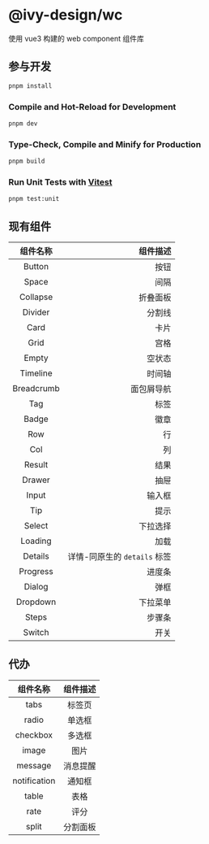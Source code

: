 # @ivy-design/wc

使用 vue3 构建的 web component 组件库

## 参与开发

```sh
pnpm install
```

### Compile and Hot-Reload for Development

```sh
pnpm dev
```

### Type-Check, Compile and Minify for Production

```sh
pnpm build
```

### Run Unit Tests with [Vitest](https://vitest.dev/)

```sh
pnpm test:unit
```

## 现有组件

|    组件名称    |                 组件描述 |
|:----------:|---------------------:|
|   Button   |                   按钮 |
|   Space    |                   间隔 |
|  Collapse  |                 折叠面板 |
|  Divider   |                  分割线 |
|    Card    |                   卡片 |
|    Grid    |                   宫格 |
|   Empty    |                  空状态 |
|  Timeline  |                  时间轴 |
| Breadcrumb |                面包屑导航 |
|    Tag     |                   标签 |
|   Badge    |                   徽章 |
|    Row     |                    行 |
|    Col     |                    列 |
|   Result   |                   结果 |
|   Drawer   |                   抽屉 |
|   Input    |                  输入框 |
|    Tip     |                   提示 |
|   Select   |                 下拉选择 |
|  Loading   |                   加载 |
|  Details   | 详情-同原生的 `details` 标签 |
|  Progress  |                  进度条 |
|   Dialog   |                   弹框 |
|  Dropdown  |                 下拉菜单 |
|   Steps    |                  步骤条 |
|   Switch   |                   开关 |

## 代办

|     组件名称     | 组件描述 |
|:------------:|:----:|
|     tabs     | 标签页  |
|    radio     | 单选框  |
|   checkbox   | 多选框  |
|    image     |  图片  |
|   message    | 消息提醒 |
| notification | 通知框  |
|    table     |  表格  |
|     rate     |  评分  |
|    split     | 分割面板 |